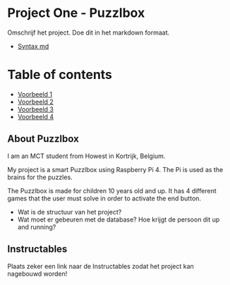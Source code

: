 # Project One - Puzzlbox


Omschrijf het project. Doe dit in het markdown formaat.
- [Syntax md](https://docs.github.com/en/get-started/writing-on-github/getting-started-with-writing-and-formatting-on-github/basic-writing-and-formatting-syntax)

# Table of contents
- [Voorbeeld 1](https://github.com/othneildrew/Best-README-Template)
- [Voorbeeld 2](https://github.com/tsungtwu/flask-example/blob/master/README.md)
- [Voorbeeld 3](https://github.com/twbs/bootstrap/blob/main/README.md)
- [Voorbeeld 4](https://www.makeareadme.com/)

## About Puzzlbox
I am an MCT student from Howest in Kortrijk, Belgium.

My project is a smart Puzzlbox using Raspberry Pi 4.
The Pi is used as the brains for the puzzles.

The Puzzlbox is made for children 10 years old and up. It has 4 different games that the user must solve in order to activate the end button.



- Wat is de structuur van het project?
- Wat moet er gebeuren met de database? Hoe krijgt de persoon dit up and running?

  
## Instructables
Plaats zeker een link naar de Instructables zodat het project kan nagebouwd worden!

